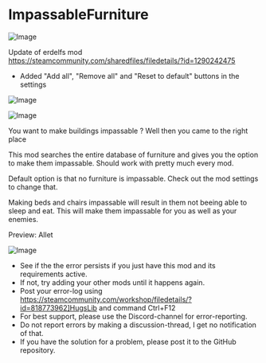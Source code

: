 # ImpassableFurniture

![Image](https://i.imgur.com/buuPQel.png)

Update of erdelfs mod
https://steamcommunity.com/sharedfiles/filedetails/?id=1290242475

- Added "Add all", "Remove all" and "Reset to default" buttons in the settings

![Image](https://i.imgur.com/pufA0kM.png)

	
![Image](https://i.imgur.com/Z4GOv8H.png)


You want to make buildings impassable ? Well then you came to the right place 

This mod searches the entire database of furniture and gives you the option to make them impassable.
Should work with pretty much every mod.

Default option is that no furniture is impassable.
Check out the mod settings to change that.

Making beds and chairs impassable will result in them not beeing able to sleep and eat.
This will make them impassable for you as well as your enemies.

Preview: Allet


![Image](https://i.imgur.com/PwoNOj4.png)



-  See if the the error persists if you just have this mod and its requirements active.
-  If not, try adding your other mods until it happens again.
-  Post your error-log using https://steamcommunity.com/workshop/filedetails/?id=818773962]HugsLib and command Ctrl+F12
-  For best support, please use the Discord-channel for error-reporting.
-  Do not report errors by making a discussion-thread, I get no notification of that.
-  If you have the solution for a problem, please post it to the GitHub repository.



